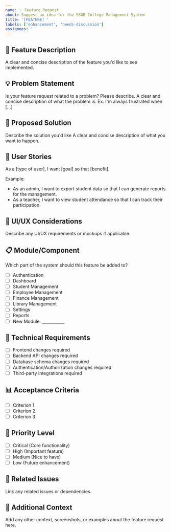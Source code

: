 ```yaml
---
name: ✨ Feature Request
about: Suggest an idea for the SSGB College Management System
title: '[FEATURE] '
labels: ['enhancement', 'needs-discussion']
assignees: ''
---
```


## 🚀 Feature Description
A clear and concise description of the feature you'd like to see implemented.

## 💡 Problem Statement
Is your feature request related to a problem? Please describe.
A clear and concise description of what the problem is. Ex. I'm always frustrated when [...]

## 🎯 Proposed Solution
Describe the solution you'd like
A clear and concise description of what you want to happen.

## 🔄 User Stories
As a [type of user], I want [goal] so that [benefit].

Example:
- As an admin, I want to export student data so that I can generate reports for the management.
- As a teacher, I want to view student attendance so that I can track their participation.

## 🎨 UI/UX Considerations
Describe any UI/UX requirements or mockups if applicable.

## 📋 Module/Component
Which part of the system should this feature be added to?
- [ ] Authentication
- [ ] Dashboard
- [ ] Student Management
- [ ] Employee Management
- [ ] Finance Management
- [ ] Library Management
- [ ] Settings
- [ ] Reports
- [ ] New Module: ___________

## 🔧 Technical Requirements
- [ ] Frontend changes required
- [ ] Backend API changes required
- [ ] Database schema changes required
- [ ] Authentication/Authorization changes required
- [ ] Third-party integrations required

## 📊 Acceptance Criteria
- [ ] Criterion 1
- [ ] Criterion 2
- [ ] Criterion 3

## 🚨 Priority Level
- [ ] Critical (Core functionality)
- [ ] High (Important feature)
- [ ] Medium (Nice to have)
- [ ] Low (Future enhancement)

## 🔗 Related Issues
Link any related issues or dependencies.

## 📝 Additional Context
Add any other context, screenshots, or examples about the feature request here.
